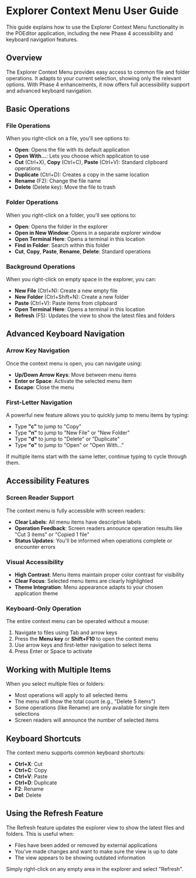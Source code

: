 # Explorer Context Menu User Guide

This guide explains how to use the Explorer Context Menu functionality in the POEditor application, including the new Phase 4 accessibility and keyboard navigation features.

## Overview

The Explorer Context Menu provides easy access to common file and folder operations. It adapts to your current selection, showing only the relevant options. With Phase 4 enhancements, it now offers full accessibility support and advanced keyboard navigation.

## Basic Operations

### File Operations

When you right-click on a file, you'll see options to:

- **Open**: Opens the file with its default application
- **Open With...**: Lets you choose which application to use
- **Cut** (Ctrl+X), **Copy** (Ctrl+C), **Paste** (Ctrl+V): Standard clipboard operations
- **Duplicate** (Ctrl+D): Creates a copy in the same location
- **Rename** (F2): Change the file name
- **Delete** (Delete key): Move the file to trash

### Folder Operations

When you right-click on a folder, you'll see options to:

- **Open**: Opens the folder in the explorer
- **Open in New Window**: Opens in a separate explorer window
- **Open Terminal Here**: Opens a terminal in this location
- **Find in Folder**: Search within this folder
- **Cut**, **Copy**, **Paste**, **Rename**, **Delete**: Standard operations

### Background Operations

When you right-click on empty space in the explorer, you can:

- **New File** (Ctrl+N): Create a new empty file
- **New Folder** (Ctrl+Shift+N): Create a new folder
- **Paste** (Ctrl+V): Paste items from clipboard
- **Open Terminal Here**: Opens a terminal in this location
- **Refresh** (F5): Updates the view to show the latest files and folders

## Advanced Keyboard Navigation

### Arrow Key Navigation

Once the context menu is open, you can navigate using:

- **Up/Down Arrow Keys**: Move between menu items
- **Enter or Space**: Activate the selected menu item
- **Escape**: Close the menu

### First-Letter Navigation

A powerful new feature allows you to quickly jump to menu items by typing:

- Type **"c"** to jump to "Copy"
- Type **"n"** to jump to "New File" or "New Folder" 
- Type **"d"** to jump to "Delete" or "Duplicate"
- Type **"o"** to jump to "Open" or "Open With..."

If multiple items start with the same letter, continue typing to cycle through them.

## Accessibility Features

### Screen Reader Support

The context menu is fully accessible with screen readers:

- **Clear Labels**: All menu items have descriptive labels
- **Operation Feedback**: Screen readers announce operation results like "Cut 3 items" or "Copied 1 file"
- **Status Updates**: You'll be informed when operations complete or encounter errors

### Visual Accessibility

- **High Contrast**: Menu items maintain proper color contrast for visibility
- **Clear Focus**: Selected menu items are clearly highlighted
- **Theme Integration**: Menu appearance adapts to your chosen application theme

### Keyboard-Only Operation

The entire context menu can be operated without a mouse:

1. Navigate to files using Tab and arrow keys
2. Press the **Menu key** or **Shift+F10** to open the context menu
3. Use arrow keys and first-letter navigation to select items
4. Press Enter or Space to activate

## Working with Multiple Items

When you select multiple files or folders:

- Most operations will apply to all selected items
- The menu will show the total count (e.g., "Delete 5 items")
- Some operations (like Rename) are only available for single item selections
- Screen readers will announce the number of selected items

## Keyboard Shortcuts

The context menu supports common keyboard shortcuts:

- **Ctrl+X**: Cut
- **Ctrl+C**: Copy
- **Ctrl+V**: Paste
- **Ctrl+D**: Duplicate
- **F2**: Rename
- **Del**: Delete

## Using the Refresh Feature

The Refresh feature updates the explorer view to show the latest files and folders. This is useful when:

- Files have been added or removed by external applications
- You've made changes and want to make sure the view is up to date
- The view appears to be showing outdated information

Simply right-click on any empty area in the explorer and select "Refresh".
